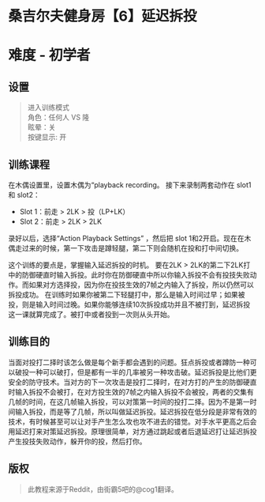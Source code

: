 # 桑吉尔夫健身房【6】延迟拆投
# 难度 - 初学者
## 设置
> 进入训练模式  
> 角色：任何人 VS 隆  
> 眩晕：关  
> 按键显示: 开  

## 训练课程
在木偶设置里，设置木偶为“playback recording。
接下来录制两套动作在 slot1 和 slot2：

* Slot 1：前走 > 2LK > 投（LP+LK）
* Slot 2：前走 > 2LK > 2LK

录好以后，选择“Action Playback Settings” ，然后把 slot 1和2开启。现在在木偶走过来的时候，第一下攻击是蹲轻腿，第二下则会随机在投和打中间切换。

这个训练的要点是，掌握输入延迟拆投的时机。
要在2LK > 2LK的第二下2LK打中的防御硬直时输入拆投。此时你在防御硬直中所以你输入拆投不会有投技失败动作。而如果对方选择投，因为你在投技生效的7帧之内输入了拆投，所以仍然可以拆投成功。
在训练时如果你被第二下轻腿打中，那么是输入时间过早；如果被投，则是输入时间过晚。如果你能够连续10次拆投成功并且不被打到，延迟拆投这一课就算完成了。被打中或者投到一次则从头开始。

## 训练目的
当面对投打二择时该怎么做是每个新手都会遇到的问题。狂点拆投或者蹲防一种可以破投一种可以破打，但是都有一半的几率被另一种攻击破。延迟拆投是比他们更安全的防守技术。当对方的下一次攻击是投打二择时，在对方打的产生的防御硬直时输入拆投不会被打，在对方投生效的7帧之内输入拆投不会被投，两者的交集有几帧的时间，在这几帧输入拆投，可以对策第一时间的投打二择。因为不是第一时间输入拆投，而是等了几帧，所以叫做延迟拆投。延迟拆投在低分段是非常有效的技术，有时候甚至可以让对手产生怎么攻也攻不进去的错觉。对手水平更高之后会用延迟打来对策延迟拆投。原理很简单，对方通过跳起或者后退延迟打让延迟拆投产生投技失败动作，躲开你的投，然后打你。

## 版权
> 此教程来源于Reddit，由街霸5吧的@cog1翻译。
